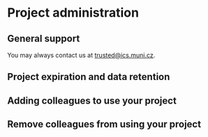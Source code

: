 # Project administration

## General support

You may always contact us at trusted@ics.muni.cz.

## Project expiration and data retention

## Adding colleagues to use your project


## Remove colleagues from using your project

[1]: https://perunaai.atlassian.net/wiki/spaces/PERUN/pages/94732289/Add+member+to+group
